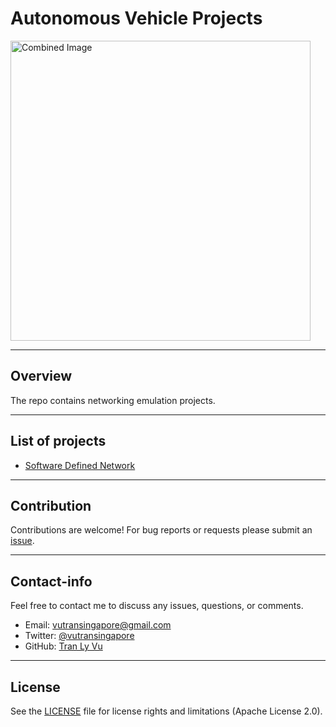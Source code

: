 # **Autonomous Vehicle Projects**

<img src="img/self-driving-car.jpg" width="480" alt="Combined Image" />

---
Overview
---
The repo contains networking emulation projects.

---
List of projects
---

* [Software Defined Network]()


---
Contribution
---

Contributions are welcome! For bug reports or requests please submit an [issue](https://github.com/tranlyvu/networking-projects/issues).

---
Contact-info
---

Feel free to contact me to discuss any issues, questions, or comments.
*  Email: vutransingapore@gmail.com
*  Twitter: [@vutransingapore](https://twitter.com/vutransingapore)
*  GitHub: [Tran Ly Vu](https://github.com/tranlyvu)

---
License
---
See the [LICENSE](https://github.com/tranlyvu/autonomous-vehicle-projects/blob/master/LICENSE) file for license rights and limitations (Apache License 2.0).